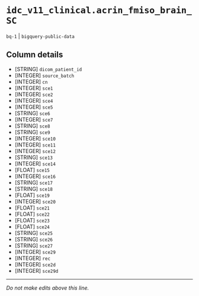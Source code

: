 # `idc_v11_clinical.acrin_fmiso_brain_SC`
`bq-1` | `bigquery-public-data`

## Column details
* [STRING]    `dicom_patient_id`
* [INTEGER]   `source_batch`
* [INTEGER]   `cn`
* [INTEGER]   `sce1`
* [INTEGER]   `sce2`
* [INTEGER]   `sce4`
* [INTEGER]   `sce5`
* [STRING]    `sce6`
* [INTEGER]   `sce7`
* [STRING]    `sce8`
* [STRING]    `sce9`
* [INTEGER]   `sce10`
* [INTEGER]   `sce11`
* [INTEGER]   `sce12`
* [STRING]    `sce13`
* [INTEGER]   `sce14`
* [FLOAT]     `sce15`
* [INTEGER]   `sce16`
* [STRING]    `sce17`
* [STRING]    `sce18`
* [FLOAT]     `sce19`
* [INTEGER]   `sce20`
* [FLOAT]     `sce21`
* [FLOAT]     `sce22`
* [FLOAT]     `sce23`
* [FLOAT]     `sce24`
* [STRING]    `sce25`
* [STRING]    `sce26`
* [STRING]    `sce27`
* [INTEGER]   `sce29`
* [INTEGER]   `rec`
* [INTEGER]   `sce2d`
* [INTEGER]   `sce29d`

-------------------------------------------------------------------------------
*Do not make edits above this line.*
